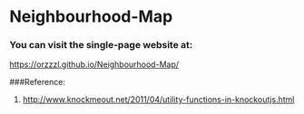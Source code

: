 # Neighbourhood-Map

### You can visit the single-page website at:
https://orzzzl.github.io/Neighbourhood-Map/


###Reference:
1. http://www.knockmeout.net/2011/04/utility-functions-in-knockoutjs.html